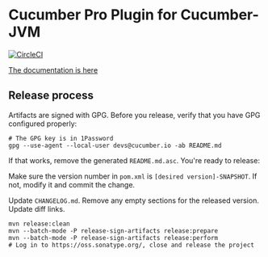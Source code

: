 # Cucumber Pro Plugin for Cucumber-JVM

[![CircleCI](https://circleci.com/gh/cucumber-ltd/cucumber-pro-plugin-jvm.svg?style=svg)](https://circleci.com/gh/cucumber-ltd/cucumber-pro-plugin-jvm)

[The documentation is here](https://app.cucumber.pro/projects/cucumber-pro-plugin-jvm)

## Release process

Artifacts are signed with GPG. Before you release, verify that you have
GPG configured properly:

    # The GPG key is in 1Password
    gpg --use-agent --local-user devs@cucumber.io -ab README.md

If that works, remove the generated `README.md.asc`. You're ready to release:

Make sure the version number in `pom.xml` is `[desired version]-SNAPSHOT`. If not,
modify it and commit the change.

Update `CHANGELOG.md`. Remove any empty sections for the released version. Update diff links.

    mvn release:clean
    mvn --batch-mode -P release-sign-artifacts release:prepare
    mvn --batch-mode -P release-sign-artifacts release:perform
    # Log in to https://oss.sonatype.org/, close and release the project
